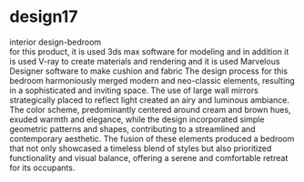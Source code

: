 # design17
interior design-bedroom  
for this product, it is used 3ds max software for modeling and in addition it is used V-ray to create materials and rendering and it is used Marvelous Designer software to make cushion and fabric
The design process for this bedroom harmoniously merged modern and neo-classic elements, resulting in a sophisticated and inviting space. The use of large wall mirrors strategically placed to reflect light created an airy and luminous ambiance. The color scheme, predominantly centered around cream and brown hues, exuded warmth and elegance, while the design incorporated simple geometric patterns and shapes, contributing to a streamlined and contemporary aesthetic. The fusion of these elements produced a bedroom that not only showcased a timeless blend of styles but also prioritized functionality and visual balance, offering a serene and comfortable retreat for its occupants.
